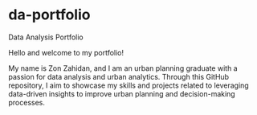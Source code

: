 # da-portfolio
Data Analysis Portfolio

Hello and welcome to my portfolio!

My name is Zon Zahidan, and I am an urban planning graduate with a passion for data analysis and urban analytics. Through this GitHub repository, I aim to showcase my skills and projects related to leveraging data-driven insights to improve urban planning and decision-making processes.
